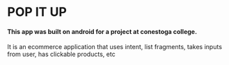 # POP IT UP

#### This app was built on android for a project at conestoga college.
It is an ecommerce application that uses intent, list fragments, takes inputs from user, has clickable products, etc
